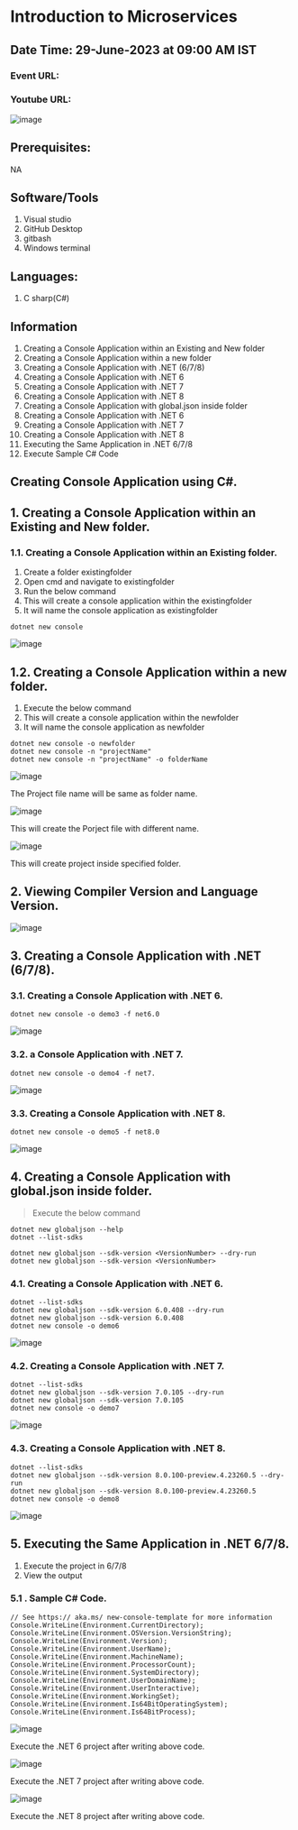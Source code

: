 # Introduction to Microservices
## Date Time: 29-June-2023 at 09:00 AM IST
### Event URL:
### Youtube URL:
![image](https://github.com/Ashutosh-Tech-Skillz-Academy/learn-csharp/assets/90964215/cfff5b6b-1743-405b-acaf-14b3bb9fada9)


## Prerequisites:
NA

## Software/Tools
1. Visual studio
2. GitHub Desktop
3. gitbash
4. Windows terminal 


## Languages:
1. C sharp(C#)

## Information

1. Creating a Console Application within an Existing and New folder
2. Creating a Console Application within a new folder
3. Creating a Console Application with .NET (6/7/8)
4. Creating a Console Application with .NET 6
5. Creating a Console Application with .NET 7
6. Creating a Console Application with .NET 8
7. Creating a Console Application with global.json inside folder
8. Creating a Console Application with .NET 6
9. Creating a Console Application with .NET 7
10. Creating a Console Application with .NET 8
11. Executing the Same Application in .NET 6/7/8
12. Execute Sample C# Code



## Creating Console Application using C#.


## 1. Creating a Console Application within an Existing and New folder.

### 1.1.  Creating a Console Application within an Existing folder.
> 
1. Create a folder existingfolder
2. Open cmd and navigate to existingfolder 
3. Run the below command
4. This will create a console application within the existingfolder
5. It will name the console application as existingfolder

```
dotnet new console
```
![image](https://github.com/Ashutosh-Tech-Skillz-Academy/learn-csharp/assets/90964215/6d57014b-394b-49bf-a1a7-5a1fb885ea43)

## 1.2. Creating a Console Application within a new folder.
>
1. Execute the below command   
2. This will create a console application within the newfolder 
3. It will name the console application as newfolder

```
dotnet new console -o newfolder
dotnet new console -n "projectName"
dotnet new console -n "projectName" -o folderName
```

![image](https://github.com/Ashutosh-Tech-Skillz-Academy/learn-csharp/assets/90964215/4e0f3c9f-0e24-49c2-a5a5-124b3c04d5b6)


The Project file name will be same as folder name.

![image](https://github.com/Ashutosh-Tech-Skillz-Academy/learn-csharp/assets/90964215/c83a851e-4b17-46b3-aa33-3818b6f3b80e)


This will create the Porject file with different name.

![image](https://github.com/Ashutosh-Tech-Skillz-Academy/learn-csharp/assets/90964215/9af19958-44b8-489d-adfa-f57183bc275d)


This will create project inside specified folder.

## 2. Viewing Compiler Version and Language Version.
![image](https://github.com/Ashutosh-Tech-Skillz-Academy/learn-csharp/assets/90964215/2091be5b-3901-4784-8ec6-43b360f1d633)

## 3. Creating a Console Application with .NET (6/7/8).


### 3.1. Creating a Console Application with .NET 6.
```
dotnet new console -o demo3 -f net6.0
```

![image](https://github.com/Ashutosh-Tech-Skillz-Academy/learn-csharp/assets/90964215/be2847d9-6cb6-4f8c-9237-0fb405e16d3b)


### 3.2.  a Console Application with .NET 7.
```
dotnet new console -o demo4 -f net7.
```

![image](https://github.com/Ashutosh-Tech-Skillz-Academy/learn-csharp/assets/90964215/870a4f92-0c50-4707-9587-c9bcc435f1c3)

### 3.3. Creating a Console Application with .NET 8.
```
dotnet new console -o demo5 -f net8.0
```
![image](https://github.com/Ashutosh-Tech-Skillz-Academy/learn-csharp/assets/90964215/20319131-e937-4d66-a031-70b8fe857d61)


## 4. Creating a Console Application with global.json inside folder.

> Execute the below command

``` dotnet new list
dotnet new globaljson --help
dotnet --list-sdks

dotnet new globaljson --sdk-version <VersionNumber> --dry-run
dotnet new globaljson --sdk-version <VersionNumber>
```

### 4.1. Creating a Console Application with .NET 6.
```
dotnet --list-sdks
dotnet new globaljson --sdk-version 6.0.408 --dry-run
dotnet new globaljson --sdk-version 6.0.408
dotnet new console -o demo6
```
![image](https://github.com/Ashutosh-Tech-Skillz-Academy/learn-csharp/assets/90964215/178b542f-34b5-47d5-89c3-793540df6596)

### 4.2. Creating a Console Application with .NET 7.
```
dotnet --list-sdks
dotnet new globaljson --sdk-version 7.0.105 --dry-run
dotnet new globaljson --sdk-version 7.0.105
dotnet new console -o demo7
```

![image](https://github.com/Ashutosh-Tech-Skillz-Academy/learn-csharp/assets/90964215/3d160a9a-0225-414f-8d93-cce4deef7963)

### 4.3. Creating a Console Application with .NET 8.
```
dotnet --list-sdks
dotnet new globaljson --sdk-version 8.0.100-preview.4.23260.5 --dry-run
dotnet new globaljson --sdk-version 8.0.100-preview.4.23260.5
dotnet new console -o demo8
```
![image](https://github.com/Ashutosh-Tech-Skillz-Academy/learn-csharp/assets/90964215/a99d623d-35f5-4931-a660-0a2de7f3c9fb)

## 5. Executing the Same Application in .NET 6/7/8.
>
1. Execute the project in 6/7/8
2. View the output
### 5.1 . Sample C# Code.

```
// See https:// aka.ms/ new-console-template for more information
Console.WriteLine(Environment.CurrentDirectory);
Console.WriteLine(Environment.OSVersion.VersionString);
Console.WriteLine(Environment.Version);
Console.WriteLine(Environment.UserName);
Console.WriteLine(Environment.MachineName);
Console.WriteLine(Environment.ProcessorCount);
Console.WriteLine(Environment.SystemDirectory);
Console.WriteLine(Environment.UserDomainName);
Console.WriteLine(Environment.UserInteractive);
Console.WriteLine(Environment.WorkingSet);
Console.WriteLine(Environment.Is64BitOperatingSystem);
Console.WriteLine(Environment.Is64BitProcess);
```
![image](https://github.com/Ashutosh-Tech-Skillz-Academy/learn-csharp/assets/90964215/6c2e0911-14ab-4865-a8ea-8db60a91e21c)


Execute the .NET 6 project after writing above code.

![image](https://github.com/Ashutosh-Tech-Skillz-Academy/learn-csharp/assets/90964215/bcdb8c19-64fa-4eea-956c-e6194be07f04)


Execute the .NET 7 project after writing above code.

![image](https://github.com/Ashutosh-Tech-Skillz-Academy/learn-csharp/assets/90964215/41fa4a5c-a945-4984-9baa-b8db99305626)


Execute the .NET 8 project after writing above code.
